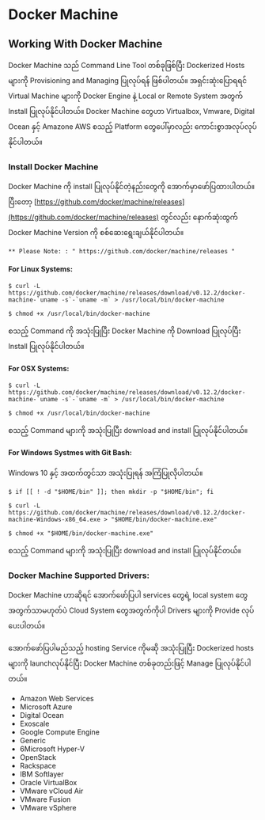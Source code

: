 # Docker Machine

## Working With Docker Machine

Docker Machine သည် Command Line Tool တစ်ခုဖြစ်ပြီး Dockerized Hosts များကို Provisioning and Managing ပြုလုပ်ရန် ဖြစ်ပါတယ်။ အရှင်းဆုံးပြောရရင် Virtual Machine များကို Docker Engine နဲ့ Local or Remote System အတွက် Install ပြုလုပ်နိုင်ပါတယ်။ Docker Machine တွေဟာ Virtualbox, Vmware, Digital Ocean နှင့် Amazone AWS စသည့် Platform တွေပေါ်မှာလည်း ကောင်းစွာအလုပ်လုပ်နိုင်ပါတယ်။

### Install Docker Machine

Docker Machine ကို install ပြုလုပ်နိုင်တဲ့နည်းတွေကို အောက်မှာဖော်ပြထားပါတယ်။ ပြီးတော့ [https://github.com/docker/machine/releases](https://github.com/docker/machine/releases) တွင်လည်း နောက်ဆုံးထွက် Docker Machine Version ကို စစ်ဆေးရွေးချယ်နိုင်ပါတယ်။

```text
** Please Note: : " https://github.com/docker/machine/releases " 
```

#### For Linux Systems:

```text
$ curl -L https://github.com/docker/machine/releases/download/v0.12.2/docker-machine-`uname -s`-`uname -m` > /usr/local/bin/docker-machine

$ chmod +x /usr/local/bin/docker-machine
```

စသည့် Command ကို အသုံးပြုပြီး Docker Machine ကို Download ပြုလုပ်ပြီး Install ပြုလုပ်နိုင်ပါတယ်။

#### For OSX Systems:

```text
$ curl -L https://github.com/docker/machine/releases/download/v0.12.2/docker-machine-`uname -s`-`uname -m` > /usr/local/bin/docker-machine

$ chmod +x /usr/local/bin/docker-machine
```

စသည့် Command များကို အသုံးပြုပြီး download and install ပြုလုပ်နိုင်ပါတယ်။

#### For Windows Systmes with Git Bash:

Windows 10 နှင့် အထက်တွင်သာ အသုံးပြုရန် အကြံပြုလိုပါတယ်။

```text
$ if [[ ! -d "$HOME/bin" ]]; then mkdir -p "$HOME/bin"; fi

$ curl -L https://github.com/docker/machine/releases/download/v0.12.2/docker-machine-Windows-x86_64.exe > "$HOME/bin/docker-machine.exe"

$ chmod +x "$HOME/bin/docker-machine.exe"
```

စသည့် Command များကို အသုံးပြုပြီး download and install ပြုလုပ်နိုင်တယ်။

### Docker Machine Supported Drivers:

Docker Machine ဟာဆိုရင် အောက်ဖော်ပြပါ services တွေရဲ့ local system တွေအတွက်သာမဟုတ်ပဲ Cloud System တွေအတွက်ကိုပါ Drivers များကို Provide လုပ်ပေးပါတယ်။

အောက်ဖော်ပြပါမည်သည့် hosting Service ကိုမဆို အသုံးပြုပြီး Dockerized hosts များကို launchလုပ်နိုင်ပြီး Docker Machine တစ်ခုတည်းဖြင့် Manage ပြုလုပ်နိုင်ပါတယ်။

* Amazon Web Services
* Microsoft Azure
* Digital Ocean
* Exoscale
* Google Compute Engine
* Generic
* 6Microsoft Hyper-V
* OpenStack
* Rackspace
* IBM Softlayer
* Oracle VirtualBox
* VMware vCloud Air
* VMware Fusion
* VMware vSphere

